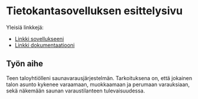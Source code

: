 # Tietokantasovelluksen esittelysivu

Yleisiä linkkejä:

* [Linkki sovellukseeni](https://www.cs.helsinki.fi)
* [Linkki dokumentaatiooni](https://www.github.com)

## Työn aihe

Teen taloyhtiölleni saunavarausjärjestelmän. Tarkoituksena on, että jokainen talon asunto kykenee varaamaan, muokkaamaan ja perumaan varauksiaan, sekä näkemään saunan varaustilanteen tulevaisuudessa.
